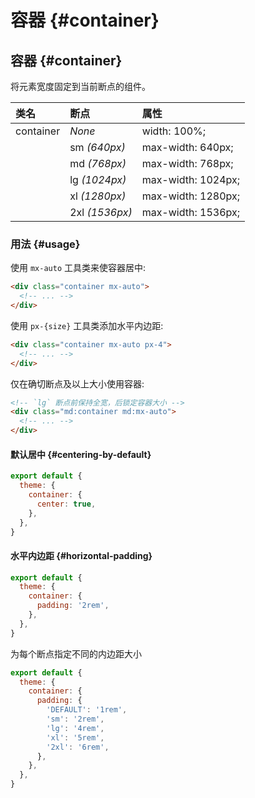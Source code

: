 # 容器 {#container}

## 容器 {#container}

将元素宽度固定到当前断点的组件。

| 类名      | 断点           | 属性               |
| :-------- | :------------- | :----------------- |
| container | *None*         | width: 100%;       |
|           | sm *(640px)*   | max-width: 640px;  |
|           | md *(768px)*   | max-width: 768px;  |
|           | lg *(1024px)*  | max-width: 1024px; |
|           | xl *(1280px)*  | max-width: 1280px; |
|           | 2xl *(1536px)* | max-width: 1536px; |

### 用法 {#usage}

使用 `mx-auto` 工具类来使容器居中:

```html
<div class="container mx-auto">
  <!-- ... -->
</div>
```

使用 `px-{size}` 工具类添加水平内边距:

```html
<div class="container mx-auto px-4">
  <!-- ... -->
</div>
```

仅在确切断点及以上大小使用容器:

```html
<!-- `lg` 断点前保持全宽，后锁定容器大小 -->
<div class="md:container md:mx-auto">
  <!-- ... -->
</div>
```

<Customizing>

#### 默认居中 {#centering-by-default}

```js windi.config.js
export default {
  theme: {
    container: {
      center: true,
    },
  },
}
```

#### 水平内边距 {#horizontal-padding}

```js windi.config.js
export default {
  theme: {
    container: {
      padding: '2rem',
    },
  },
}
```

为每个断点指定不同的内边距大小

```js windi.config.js
export default {
  theme: {
    container: {
      padding: {
        'DEFAULT': '1rem',
        'sm': '2rem',
        'lg': '4rem',
        'xl': '5rem',
        '2xl': '6rem',
      },
    },
  },
}
```

</Customizing>

